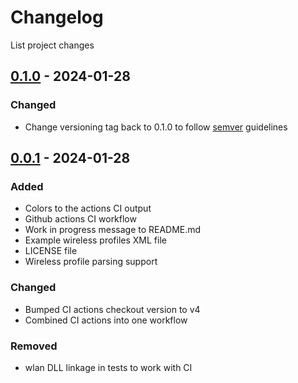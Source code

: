 # Changelog

List project changes

## [0.1.0] - 2024-01-28

### Changed

- Change versioning tag back to 0.1.0 to follow [semver](https://semver.org/#how-should-i-deal-with-revisions-in-the-0yz-initial-development-phase) guidelines

## [0.0.1] - 2024-01-28

### Added

- Colors to the actions CI output
- Github actions CI workflow
- Work in progress message to README.md
- Example wireless profiles XML file
- LICENSE file
- Wireless profile parsing support

### Changed

- Bumped CI actions checkout version to v4
- Combined CI actions into one workflow

### Removed

- wlan DLL linkage in tests to work with CI

[0.1.0]: https://github.com/MEhrn00/winwifi/compare/v0.0.1...v0.1.0
[0.0.1]: https://github.com/MEhrn00/winwifi/releases/tag/v0.0.1
